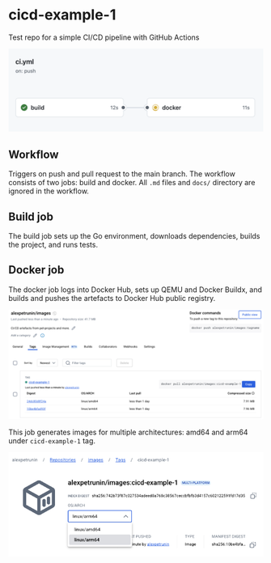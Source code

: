 # cicd-example-1
Test repo for a simple CI/CD pipeline with GitHub Actions

![image](docs/pipeline-1.png)

## Workflow
Triggers on push and pull request to the main branch.
The workflow consists of two jobs: build and docker. All ```.md``` files and ```docs/``` directory are ignored in the workflow.


## Build job
The build job sets up the Go environment, downloads dependencies, builds the project, and runs tests.

## Docker job
The docker job logs into Docker Hub, sets up QEMU and Docker Buildx, and builds and pushes the artefacts to Docker Hub public registry.

![images](docs/images.png)

This job generates images for multiple architectures: amd64 and arm64 under ```cicd-example-1``` tag.

![os-image](docs/os-image.png)